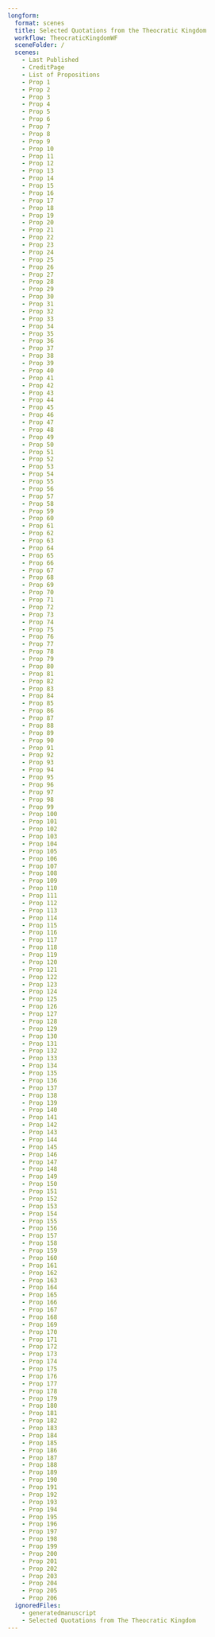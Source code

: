 ```yaml
---
longform:
  format: scenes
  title: Selected Quotations from the Theocratic Kingdom
  workflow: TheocraticKingdomWF
  sceneFolder: /
  scenes:
    - Last Published
    - CreditPage
    - List of Propositions
    - Prop 1
    - Prop 2
    - Prop 3
    - Prop 4
    - Prop 5
    - Prop 6
    - Prop 7
    - Prop 8
    - Prop 9
    - Prop 10
    - Prop 11
    - Prop 12
    - Prop 13
    - Prop 14
    - Prop 15
    - Prop 16
    - Prop 17
    - Prop 18
    - Prop 19
    - Prop 20
    - Prop 21
    - Prop 22
    - Prop 23
    - Prop 24
    - Prop 25
    - Prop 26
    - Prop 27
    - Prop 28
    - Prop 29
    - Prop 30
    - Prop 31
    - Prop 32
    - Prop 33
    - Prop 34
    - Prop 35
    - Prop 36
    - Prop 37
    - Prop 38
    - Prop 39
    - Prop 40
    - Prop 41
    - Prop 42
    - Prop 43
    - Prop 44
    - Prop 45
    - Prop 46
    - Prop 47
    - Prop 48
    - Prop 49
    - Prop 50
    - Prop 51
    - Prop 52
    - Prop 53
    - Prop 54
    - Prop 55
    - Prop 56
    - Prop 57
    - Prop 58
    - Prop 59
    - Prop 60
    - Prop 61
    - Prop 62
    - Prop 63
    - Prop 64
    - Prop 65
    - Prop 66
    - Prop 67
    - Prop 68
    - Prop 69
    - Prop 70
    - Prop 71
    - Prop 72
    - Prop 73
    - Prop 74
    - Prop 75
    - Prop 76
    - Prop 77
    - Prop 78
    - Prop 79
    - Prop 80
    - Prop 81
    - Prop 82
    - Prop 83
    - Prop 84
    - Prop 85
    - Prop 86
    - Prop 87
    - Prop 88
    - Prop 89
    - Prop 90
    - Prop 91
    - Prop 92
    - Prop 93
    - Prop 94
    - Prop 95
    - Prop 96
    - Prop 97
    - Prop 98
    - Prop 99
    - Prop 100
    - Prop 101
    - Prop 102
    - Prop 103
    - Prop 104
    - Prop 105
    - Prop 106
    - Prop 107
    - Prop 108
    - Prop 109
    - Prop 110
    - Prop 111
    - Prop 112
    - Prop 113
    - Prop 114
    - Prop 115
    - Prop 116
    - Prop 117
    - Prop 118
    - Prop 119
    - Prop 120
    - Prop 121
    - Prop 122
    - Prop 123
    - Prop 124
    - Prop 125
    - Prop 126
    - Prop 127
    - Prop 128
    - Prop 129
    - Prop 130
    - Prop 131
    - Prop 132
    - Prop 133
    - Prop 134
    - Prop 135
    - Prop 136
    - Prop 137
    - Prop 138
    - Prop 139
    - Prop 140
    - Prop 141
    - Prop 142
    - Prop 143
    - Prop 144
    - Prop 145
    - Prop 146
    - Prop 147
    - Prop 148
    - Prop 149
    - Prop 150
    - Prop 151
    - Prop 152
    - Prop 153
    - Prop 154
    - Prop 155
    - Prop 156
    - Prop 157
    - Prop 158
    - Prop 159
    - Prop 160
    - Prop 161
    - Prop 162
    - Prop 163
    - Prop 164
    - Prop 165
    - Prop 166
    - Prop 167
    - Prop 168
    - Prop 169
    - Prop 170
    - Prop 171
    - Prop 172
    - Prop 173
    - Prop 174
    - Prop 175
    - Prop 176
    - Prop 177
    - Prop 178
    - Prop 179
    - Prop 180
    - Prop 181
    - Prop 182
    - Prop 183
    - Prop 184
    - Prop 185
    - Prop 186
    - Prop 187
    - Prop 188
    - Prop 189
    - Prop 190
    - Prop 191
    - Prop 192
    - Prop 193
    - Prop 194
    - Prop 195
    - Prop 196
    - Prop 197
    - Prop 198
    - Prop 199
    - Prop 200
    - Prop 201
    - Prop 202
    - Prop 203
    - Prop 204
    - Prop 205
    - Prop 206
  ignoredFiles:
    - generatedmanuscript
    - Selected Quotations from The Theocratic Kingdom
---
```

